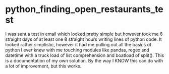 # python_finding_open_restaurants_test
I was sent a test in email which looked pretty simple but however took me 6 straight days of at least one 8 straight hours writing lines of python code. It looked rather simplistic, however it had me pulling out all the basics of python I ever knew with me touching modules like pandas, regex and datetime with a truck load of list comprehension and boatload of split(). This is a documentation of my own solution. By the way I KNOW this can do with a lot of improvement, but this works.

